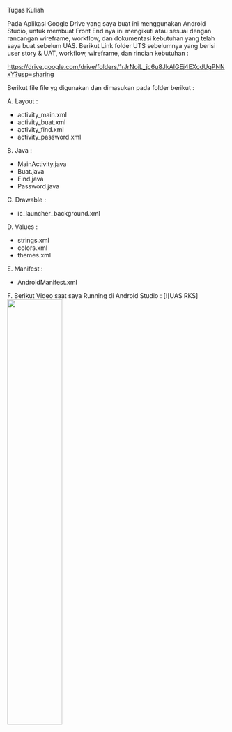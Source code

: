 Tugas Kuliah

Pada Aplikasi Google Drive yang saya buat ini menggunakan Android Studio, untuk membuat Front End nya ini mengikuti atau sesuai dengan rancangan wireframe, workflow, dan dokumentasi kebutuhan yang telah saya buat sebelum UAS. Berikut Link folder UTS sebelumnya yang berisi user story & UAT, workflow, wireframe, dan rincian kebutuhan :

https://drive.google.com/drive/folders/1rJrNoiL_jc6u8JkAIGEj4EXcdUgPNNxY?usp=sharing

Berikut file file yg digunakan dan dimasukan pada folder berikut :

A. Layout :

- activity_main.xml
- activity_buat.xml
- activity_find.xml
- activity_password.xml

B. Java :

- MainActivity.java
- Buat.java
- Find.java
- Password.java

C. Drawable :

- ic_launcher_background.xml

D. Values :

- strings.xml
- colors.xml
- themes.xml

E. Manifest :

- AndroidManifest.xml

F. Berikut Video saat saya Running di Android Studio :
[![UAS RKS][<img src="https://img.youtube.com/watch?v=5NjklYBNYdY/maxresdefault.jpg" width="50%">](https://www.youtube.com/watch?v=5NjklYBNYdY)

